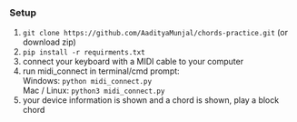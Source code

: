 ### Setup

1. `git clone https://github.com/AadityaMunjal/chords-practice.git` (or download zip)
2. `pip install -r requirments.txt`
3. connect your keyboard with a MIDI cable to your computer
4. run midi_connect in terminal/cmd prompt:
   <br/>
   Windows: `python midi_connect.py`
   <br/>
   Mac / Linux: `python3 midi_connect.py`
5. your device information is shown and a chord is shown, play a block chord
